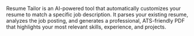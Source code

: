 Resume Tailor is an AI-powered tool that automatically customizes your resume to match a specific job description. It parses your existing resume, analyzes the job posting, and generates a professional, ATS-friendly PDF that highlights your most relevant skills, experience, and projects.
